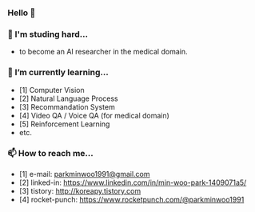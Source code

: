 ### Hello 👋 
### 🌱 I'm studing hard...
- to become an AI researcher in the medical domain.

### 🔭 I’m currently learning...
- [1] Computer Vision
- [2] Natural Language Process
- [3] Recommandation System
- [4] Video QA / Voice QA (for medical domain)
- [5] Reinforcement Learning
- etc.

### 📫 How to reach me...
- [1] e-mail: parkminwoo1991@gmail.com
- [2] linked-in: https://www.linkedin.com/in/min-woo-park-1409071a5/
- [3] tistory: http://koreapy.tistory.com
- [4] rocket-punch: https://www.rocketpunch.com/@parkminwoo1991
<!--
**DSDanielPark/DSDanielPark** is a ✨ _special_ ✨ repository because its `README.md` (this file) appears on your GitHub profile.

Here are some ideas to get you started:

- 🔭 I’m currently working on ...
- 🌱 I’m currently learning ...
- 👯 I’m looking to collaborate on ...
- 🤔 I’m looking for help with ...
- 💬 Ask me about ...
- 📫 How to reach me: ...
- 😄 Pronouns: ...
- ⚡ Fun fact: ...
-->
